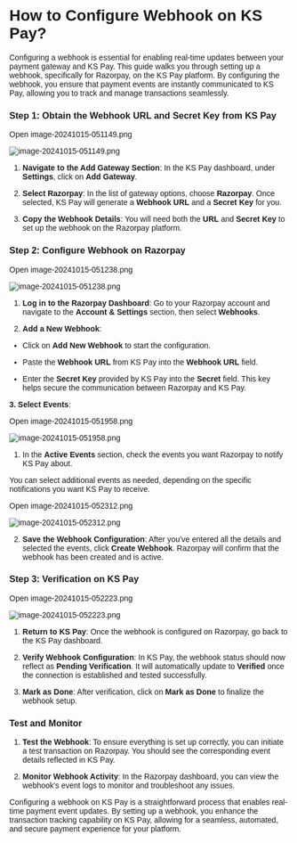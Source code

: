 <style>  body { font-family: "Source Sans 3", sans-serif!important; }</style>
<link href="https://fonts.googleapis.com/css2?family=Source+Sans+3:ital,wght@0,200..900;1,200..900&display=swap" rel="stylesheet">    
<link rel="stylesheet" href="https://fonts.googleapis.com/icon?family=Material+Icons">

# How to Configure Webhook on KS Pay?

Configuring a webhook is essential for enabling real-time updates between your payment gateway and KS Pay. This guide walks you through setting up a webhook, specifically for Razorpay, on the KS Pay platform. By configuring the webhook, you ensure that payment events are instantly communicated to KS Pay, allowing you to track and manage transactions seamlessly.

### **Step 1: Obtain the Webhook URL and Secret Key from KS Pay**

Open image-20241015-051149.png

![image-20241015-051149.png](blob:https://p2eprojects.atlassian.net/1f05b948-f625-4736-928d-fde586ba388f#media-blob-url=true&id=7e1ae8ac-8b7b-4b7b-a2fb-b834deab51dd&collection=contentId-410681353&contextId=410681353&width=1606&height=758&alt=image-20241015-051149.png)

1.  **Navigate to the Add Gateway Section**: In the KS Pay dashboard, under **Settings**, click on **Add Gateway**.
    
2.  **Select Razorpay**: In the list of gateway options, choose **Razorpay**. Once selected, KS Pay will generate a **Webhook URL** and a **Secret Key** for you.
    
3.  **Copy the Webhook Details**: You will need both the **URL** and **Secret Key** to set up the webhook on the Razorpay platform.
    

### **Step 2: Configure Webhook on Razorpay**

Open image-20241015-051238.png

![image-20241015-051238.png](blob:https://p2eprojects.atlassian.net/e1f28e72-87c7-45da-98d9-9b432b173d4e#media-blob-url=true&id=32ac33b5-c3ac-4ced-ac9b-1b559b8f896a&collection=contentId-410681353&contextId=410681353&width=1663&height=763&alt=image-20241015-051238.png)

1.  **Log in to the Razorpay Dashboard**: Go to your Razorpay account and navigate to the **Account & Settings** section, then select **Webhooks**.
    
2.  **Add a New Webhook**:
    

-   Click on **Add New Webhook** to start the configuration.
    
-   Paste the **Webhook URL** from KS Pay into the **Webhook URL** field.
    
-   Enter the **Secret Key** provided by KS Pay into the **Secret** field. This key helps secure the communication between Razorpay and KS Pay.
    

**3. Select Events**:

Open image-20241015-051958.png

![image-20241015-051958.png](blob:https://p2eprojects.atlassian.net/1b5061b8-3784-4114-9178-701b9342fc3f#media-blob-url=true&id=c61ba2ef-8b26-41c8-a64e-225afd952a60&collection=contentId-410681353&contextId=410681353&width=1559&height=764&alt=image-20241015-051958.png)

1.  In the **Active Events** section, check the events you want Razorpay to notify KS Pay about.
    

You can select additional events as needed, depending on the specific notifications you want KS Pay to receive.

Open image-20241015-052312.png

![image-20241015-052312.png](blob:https://p2eprojects.atlassian.net/1813a08f-b7af-462e-9db4-ab8784465017#media-blob-url=true&id=704f9669-1460-466e-be87-7237f414d45d&collection=contentId-410681353&contextId=410681353&width=1429&height=740&alt=image-20241015-052312.png)

2.  **Save the Webhook Configuration**: After you’ve entered all the details and selected the events, click **Create Webhook**. Razorpay will confirm that the webhook has been created and is active.
    

### **Step 3: Verification on KS Pay**

Open image-20241015-052223.png

![image-20241015-052223.png](blob:https://p2eprojects.atlassian.net/58ce7abf-82f6-42fc-b1b3-aa854a7f4019#media-blob-url=true&id=934a4d03-c337-4e8d-8907-e73c376da799&collection=contentId-410681353&contextId=410681353&width=1716&height=684&alt=image-20241015-052223.png)

1.  **Return to KS Pay**: Once the webhook is configured on Razorpay, go back to the KS Pay dashboard.
    
2.  **Verify Webhook Configuration**: In KS Pay, the webhook status should now reflect as **Pending Verification**. It will automatically update to **Verified** once the connection is established and tested successfully.
    
3.  **Mark as Done**: After verification, click on **Mark as Done** to finalize the webhook setup.
    

### **Test and Monitor**

1.  **Test the Webhook**: To ensure everything is set up correctly, you can initiate a test transaction on Razorpay. You should see the corresponding event details reflected in KS Pay.
    
2.  **Monitor Webhook Activity**: In the Razorpay dashboard, you can view the webhook's event logs to monitor and troubleshoot any issues.
    

Configuring a webhook on KS Pay is a straightforward process that enables real-time payment event updates. By setting up a webhook, you enhance the transaction tracking capability on KS Pay, allowing for a seamless, automated, and secure payment experience for your platform.